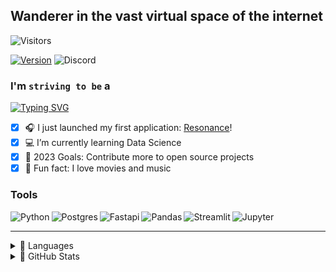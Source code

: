 ## Wanderer in the vast virtual space of the internet 

![Visitors](https://komarev.com/ghpvc/?username=nauqh&color=0ddfff&style=for-the-badge&label=PROFILE+VIEWS)

[![Version](https://img.shields.io/badge/nauqh-V2.0.0-blue?style=for-the-badge)](https://nauqh.github.io)
![Discord](https://img.shields.io/discord/574921006817476608.svg?label=Discord&logo=Discord&colorB=7289da&style=for-the-badge&logoColor=white)

### I'm `striving to be` a

[![Typing SVG](https://readme-typing-svg.demolab.com/?lines=Software+Engineer;Data+Engineer&color=64FFDA&background=0A192F&center=true)](https://git.io/typing-svg)

- [x] 🎧 I just launched my first application: [Resonance][resonance]!
- [x] :computer: I’m currently learning Data Science 
- [x] 📌 2023 Goals: Contribute more to open source projects
- [x] 📝 Fun fact: I love movies and music

### Tools
<img align="left" alt="Python" src="https://img.shields.io/badge/python%20-%2314354C.svg?&style=for-the-badge&logo=python&logoColor=white&colorB=0077b6"/>
<img align="left" alt="Postgres" src="https://img.shields.io/badge/postgres-%23316192.svg?style=for-the-badge&logo=postgresql&logoColor=white&colorB=5ab1bb" />
<img align="left" alt="Fastapi" src="https://img.shields.io/badge/FastAPI-005571?style=for-the-badge&logo=fastapi&colorB=4e6766&logoColor=white" />
<img align="left" alt="Pandas" src="https://img.shields.io/badge/pandas-%23150458.svg?style=for-the-badge&logo=pandas&logoColor=white&colorB=a5c882"/>
<img align="left" alt="Streamlit"  src="https://img.shields.io/badge/Streamlit%20-%2300599C.svg?&style=for-the-badge&logo=streamlit&colorB=f7dd72"/>
<img alt="Jupyter" src="https://img.shields.io/badge/Jupyter%20-%23F37626.svg?&style=for-the-badge&logo=Jupyter&logoColor=white" />

---

<details>
  <summary>📂 Languages</summary>
  <br/>

  [![Top Langs](https://github-readme-stats.vercel.app/api/top-langs/?username=nauqh&layout=compact&theme=yeblu)](https://github.com/nauqh)

</details>

<details>
  <summary>📂 GitHub Stats</summary>
  <br/>

  [![Nauqh GitHub stats](https://github-readme-stats.vercel.app/api?username=nauqh&show_icons=true&theme=algolia)](https://github.com/nauqh)

</details>


[resonance]: https://resonances.streamlit.app/
